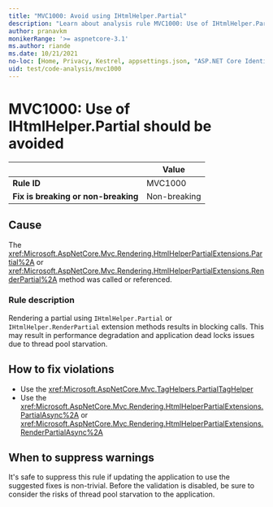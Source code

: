 ```yaml
---
title: "MVC1000: Avoid using IHtmlHelper.Partial"
description: "Learn about analysis rule MVC1000: Use of IHtmlHelper.Partial should be avoided"
author: pranavkm
monikerRange: '>= aspnetcore-3.1'
ms.author: riande
ms.date: 10/21/2021
no-loc: [Home, Privacy, Kestrel, appsettings.json, "ASP.NET Core Identity", cookie, Cookie, Blazor, "Blazor Server", "Blazor WebAssembly", "Identity", "Let's Encrypt", Razor, SignalR]
uid: test/code-analysis/mvc1000
---
```

# MVC1000: Use of IHtmlHelper.Partial should be avoided

| | Value |
|-|-|
| **Rule ID** |MVC1000|
| **Fix is breaking or non-breaking** |Non-breaking|

## Cause

The <xref:Microsoft.AspNetCore.Mvc.Rendering.HtmlHelperPartialExtensions.Partial%2A> or <xref:Microsoft.AspNetCore.Mvc.Rendering.HtmlHelperPartialExtensions.RenderPartial%2A> method was called or referenced.

### Rule description

Rendering a partial using `IHtmlHelper.Partial` or `IHtmlHelper.RenderPartial` extension methods results in blocking calls. This may result in performance degradation and application dead locks issues due to thread pool starvation.

## How to fix violations

- Use the <xref:Microsoft.AspNetCore.Mvc.TagHelpers.PartialTagHelper>
- Use the <xref:Microsoft.AspNetCore.Mvc.Rendering.HtmlHelperPartialExtensions.PartialAsync%2A> or <xref:Microsoft.AspNetCore.Mvc.Rendering.HtmlHelperPartialExtensions.RenderPartialAsync%2A>

## When to suppress warnings

It's safe to suppress this rule if updating the application to use the suggested fixes is non-trivial. Before the validation is disabled, be sure to consider the risks of thread pool starvation to the application.
